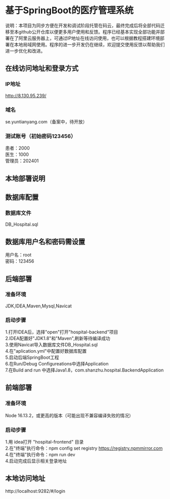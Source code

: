 # 基于SpringBoot的医疗管理系统
说明：本项目为同步方便在开发和调试阶段托管在码云，最终完成后将全部代码迁移至本github公开仓库以便更多用户使用和反馈。程序已经基本实现全部功能并部署在了阿里云服务器上，可通过IP地址在线访问使用，也可以根据教程搭建环境部署在本地局域网使用。程序的进一步开发仍在继续，欢迎提交使用反馈以帮助我们进一步优化和改进。

## 在线访问地址和登录方式
### IP地址
http://8.130.95.239/

### 域名
se.yuntianyang.com（备案中，待开放）

### 测试账号（初始密码123456）
患者：2000  
医生：1000  
管理员：202401

## 本地部署说明
## 数据库配置
### 数据库文件
DB_Hospital.sql

## 数据库用户名和密码需设置
用户名：root  
密码：123456

## 后端部署
### 准备环境
JDK,IDEA,Maven,Mysql,Navicat
### 启动步骤
1.打开IDEA后，选择"open"打开"hospital-backend"项目  
2.IDEA配置好"JDK1.8"和"Maven",刷新等待编译成功  
3.使用Navicat导入数据库文件DB_Hospital.sql  
4.在"aplication.yml"中配置好数据库配置  
5.启动后端SpringBoot工程  
6.在Run/Debug Configureations中选择Application  
7.在Build and run 中选择Java1.8，com.shanzhu.hospital.BackendApplication

## 前端部署
### 准备环境
Node 16.13.2，或更高的版本（可能出现不兼容编译失败的情况）
### 启动步骤
1.用 idea打开 "hospital-frontend" 目录  
2.在"终端"执行命令：npm config set registry https://registry.npmmirror.com  
4.在"终端"执行命令：npm run dev  
4.启动完成后显示相关登录地址

## 本地访问地址
http://localhost:9282/#/login
